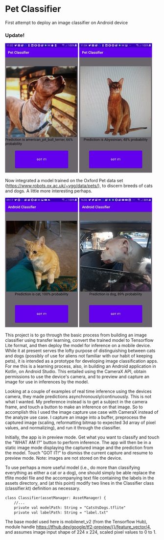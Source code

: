 # Pet Classifier
First attempt to deploy an image classifier on Android device

### Update!

![Screenshot](Screenshot3.jpg) ![Screenshot](Screenshot4.jpg)

Now integrated a model trained on the Oxford Pet data set (https://www.robots.ox.ac.uk/~vgg/data/pets/), to discern breeds of cats and dogs. A little more interesting perhaps.



![Screenshot](Screenshot.jpg) ![Screenshot](Screenshot2.jpg)

This project is to go through the basic process from building an image classifier using transfer learning, convert the trained model to Tensorflow Lite format, and then deploy the model for inference on a mobile device. While it at present serves the lofty purpose of distinguishing between cats and dogs (possibly of use for aliens not familiar with our habit of keeping pets), it is intended as a prototype for developing image classification apps. For me this is a learning process, also, in building an Android application in Kotlin, on Android Studio. This entailed using the CameraX API, obtain permissions to use the device's camera, and to preview and capture an image for use in inferences by the model.

Looking at a couple of examples of real time inference using the devices camera, they made predictions asynchronously/continuously. This is not what I wanted. My preference instead is to get a subject in the camera frame, and touch a button to make an inference on that image. So to accomplish this I used the image capture use case with CameraX instead of the analyze use case. I capture an image into a buffer, preprocess the captured image (scaling, reformatting bitmap to expected 3d array of pixel values, and normalizing), and run it through the classifier.

Initially, the app is in preview mode. Get what you want to classify and touch the "WHAT AM I?" button to perform inference. The app will then be in a static image mode displaying the captured image and the prediction from the model. Touch "GOT IT!" to dismiss the current capture and resume to preview mode. Note: images are not stored on the device.

To use perhaps a more useful model (i.e., do more than classifying everything as either a cat or a dog), one should simply be able replace the tflite model file and the accompanying text file containing the labels in the assets directory, and (at this point) modify two lines in the Classifier class (classifier.kt) definition as necessary.

```
class Classifier(assetManager: AssetManager) {
    //...
    private val modelPath: String = "CatsVsDogs.tflite"
    private val labelPath: String = "label.txt"
```

The base model used here is mobilenet_v2 (from the Tensorflow Hub), module handle https://tfhub.dev/google/tf2-preview/{}/feature_vector/4, and assumes image input shape of 224 x 224, scaled pixel values to 0 to 1.

